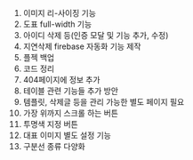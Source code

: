 1. 이미지 리-사이징 기능
2. 도표 full-width 기능
3. 아이디 삭제 등(인증 모달 및 기능 추가, 수정)
4. 지연삭제 firebase 자동화 기능 제작
5. 플젝 백업
6. 코드 정리
7. 404페이지에 정보 추가
8. 테이블 관련 기능들 추가 방안
9. 템플릿, 삭제글 등을 관리 가능한 별도 페이지 필요
10. 가장 위까지 스크롤 하는 버튼
11. 투명색 지정 버튼
12. 대표 이미지 별도 설정 기능
13. 구분선 종류 다양화